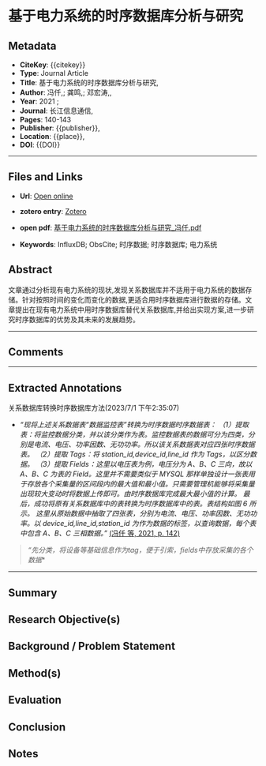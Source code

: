 # 基于电力系统的时序数据库分析与研究

## Metadata
- **CiteKey**: {{citekey}}
 - **Type**: Journal Article
 - **Title**: 基于电力系统的时序数据库分析与研究, 
 - **Author**: 冯仟,; 龚鸣,; 邓宏涛,, 
 - **Year**: 2021 ;
- **Journal**: 长江信息通信, 
- **Pages**: 140-143
- **Publisher**: {{publisher}},
- **Location**: {{place}},
- **DOI**: {{DOI}}
------


## Files and Links
- **Url**: [Open online](https://kns.cnki.net/KCMS/detail/detail.aspx?dbcode=CJFD&dbname=CJFDLAST2021&filename=HBYD202109047&v=)
- **zotero entry**: [Zotero](zotero://select/library/items/PI7YKB68)
- **open pdf**: [基于电力系统的时序数据库分析与研究_冯仟.pdf](zotero://open-pdf/library/items/7ACME4C3)

- **Keywords**: InfluxDB; ObsCite; 时序数据; 时序数据库; 电力系统

## Abstract
文章通过分析现有电力系统的现状,发现关系数据库并不适用于电力系统的数据存储。针对按照时间的变化而变化的数据,更适合用时序数据库进行数据的存储。文章提出在现有电力系统中用时序数据库替代关系数据库,并给出实现方案,进一步研究时序数据库的优势及其未来的发展趋势。

----

## Comments



----

## Extracted Annotations

关系数据库转换时序数据库方法(2023/7/1 下午2:35:07)

- *“现将上述关系数据表“数据监控表”转换为时序数据时序数据表： （1）提取表：将监控数据分类，并以该分类作为表。监控数据表的数据可分为四类，分别是电流、电压、功率因数、无功功率。所以该关系数据表对应四张时序数据表。 （2）提取 Tags：将 station_id,device_id,line_id 作为 Tags，以区分数据。 （3）提取 Fields：这里以电压表为例，电压分为 A、B、C 三向，故以 A、B、C 为表的 Field。这里并不需要类似于 MYSQL 那样单独设计一张表用于存放各个采集量的区间段内的最大值和最小值。只需要管理机能够将采集量出现较大变动时将数据上传即可。由时序数据库完成最大最小值的计算。 最后，成功将原有关系数据库中的表转换为时序数据库中的表。表结构如图 6 所示。 这里从原始数据中抽取了四张表，分别为电流、电压、功率因数、无功功率。以 device_id,line_id,station_id 为作为数据的标签，以查询数据，每个表中包含 A、B、C 三相数据。”* [(冯仟 等, 2021, p. 142)](zotero://open-pdf/library/items/7ACME4C3?page=3&annotation=QXQGPYJ3) 

> *“先分类，将设备等基础信息作为tag，便于引索，fields中存放采集的各个数据** [ ](zotero://open-pdf/library/items/PI7YKB68?page=undefined&annotation=)  



****



## Summary

  
## Research Objective(s)


## Background / Problem Statement


## Method(s)


## Evaluation


## Conclusion


## Notes
